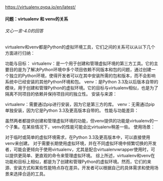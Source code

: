 https://virtualenv.pypa.io/en/latest/

#### 问题：virtualenv 和 venv的关系

###### 文心一言-4.0的回答

virtualenv和venv都是Python的虚拟环境工具，它们之间的关系可以从以下几个方面进行归纳：

功能与目标：
virtualenv：是一个用于创建和管理虚拟环境的第三方工具。它的主要目的是为了解决Python环境中多个项目依赖不同版本和包的问题，通过创建一个独立的Python环境，使得开发者可以在其中安装所需的包和版本，而不会影响系统中已经安装的其他Python环境和包。
venv：是Python 3.3及以后版本自带的模块，用于创建和管理Python的虚拟环境。它的目标与virtualenv相似，也是为了隔离不同项目的依赖并保持项目间的独立性。
安装与来源：

virtualenv：需要通过pip进行安装，因为它是第三方的库。
venv：无需通过pip单独安装，因为它是Python 3.3及更高版本自带的。
性能与功能差异：

虽然两者都提供创建和管理虚拟环境的功能，但venv提供的功能是virtualenv的一个子集。在某些情况下，venv的性能可能会比virtualenv稍差一些。
使用场景：


对于临时或简单的虚拟环境需求，在Python 3.3及更高版本中，可以直接使用venv来创建。
对于需要长期使用虚拟环境，并在不同虚拟环境中频繁切换的开发者，可能会更倾向于使用virtualenv，尤其是配合virtualenvwrapper使用时，可以提供更简单、更直观的命令来管理虚拟环境。
综上所述，virtualenv和venv在功能和目标上相似，都是为了创建和管理Python的虚拟环境。然而，它们的来源、安装方式和某些性能特点存在差异。开发者可以根据自己的具体需求和使用场景来选择合适的工具。